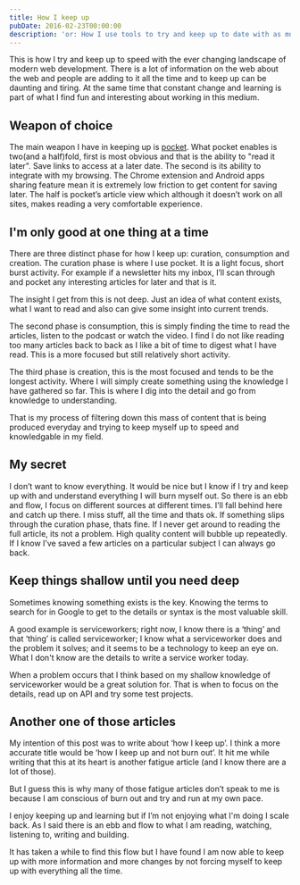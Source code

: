 ```yaml
---
title: How I keep up
pubDate: 2016-02-23T00:00:00
description: 'or: How I use tools to try and keep up to date with as much info as possible'
---
```


This is how I try and keep up to speed with the ever changing landscape of modern web development. There is a lot of information on the web about the web and people are adding to it all the time and to keep up can be daunting and tiring. At the same time that constant change and learning is part of what I find fun and interesting about working in this medium.

## Weapon of choice

The main weapon I have in keeping up is [pocket](https://getpocket.com). What pocket enables is two(and a half)fold, first is most obvious and that is the ability to "read it later". Save links to access at a later date. The second is its ability to integrate with my browsing. The Chrome extension and Android apps sharing feature mean it is extremely low friction to get content for saving later. The half is pocket’s article view which although it doesn’t work on all sites, makes reading a very comfortable experience.

## I'm only good at one thing at a time

There are three distinct phase for how I keep up: curation, consumption and creation. The curation phase is where I use pocket. It is a light focus, short burst activity. For example if a newsletter hits my inbox, I’ll scan through and pocket any interesting articles for later and that is it.

The insight I get from this is not deep. Just an idea of what content exists, what I want to read and also can give some insight into current trends.

The second phase is consumption, this is simply finding the time to read the articles, listen to the podcast or watch the video. I find I do not like reading too many articles back to back as I like a bit of time to digest what I have read. This is a more focused but still relatively short activity.

The third phase is creation, this is the most focused and tends to be the longest activity. Where I will simply create something using the knowledge I have gathered so far. This is where I dig into the detail and go from knowledge to understanding.

That is my process of filtering down this mass of content that is being produced everyday and trying to keep myself up to speed and knowledgable in my field.

## My secret

I don’t want to know everything. It would be nice but I know if I try and keep up with and understand everything I will burn myself out. So there is an ebb and flow, I focus on different sources at different times. I’ll fall behind here and catch up there. I miss stuff, all the time and thats ok. If something slips through the curation phase, thats fine. If I never get around to reading the full article, its not a problem. High quality content will bubble up repeatedly. If I know I’ve saved a few articles on a particular subject I can always go back.

## Keep things shallow until you need deep

Sometimes knowing something exists is the key. Knowing the terms to search for in Google to get to the details or syntax is the most valuable skill.

A good example is serviceworkers; right now, I know there is a ‘thing’ and that ‘thing’ is called serviceworker; I know what a serviceworker does and the problem it solves; and it seems to be a technology to keep an eye on. What I don't know are the details to write a service worker today.

When a problem occurs that I think based on my shallow knowledge of serviceworker would be a great solution for. That is when to focus on the details, read up on API and try some test projects.

## Another one of those articles

My intention of this post was to write about ‘how I keep up’. I think a more accurate title would be ‘how I keep up and not burn out’. It hit me while writing that this at its heart is another fatigue article (and I know there are a lot of those).

But I guess this is why many of those fatigue articles don’t speak to me is because I am conscious of burn out and try and run at my own pace.

I enjoy keeping up and learning but if I’m not enjoying what I'm doing I scale back. As I said there is an ebb and flow to what I am reading, watching, listening to, writing and building.

It has taken a while to find this flow but I have found I am now able to keep up with more information and more changes by not forcing myself to keep up with everything all the time.
